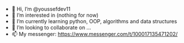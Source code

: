 - 👋 Hi, I’m @youssefdev11
- 👀 I’m interested in (nothing for now)
- 🌱 I’m currently learning python, OOP, algorithms and data structures
- 💞️ I’m looking to collaborate on ...
- 📫 My messenger: https://www.messenger.com/t/100017135471202/

<!---
youssefdev11/youssefdev11 is a ✨ special ✨ repository because its `README.md` (this file) appears on your GitHub profile.
You can click the Preview link to take a look at your changes.
--->
